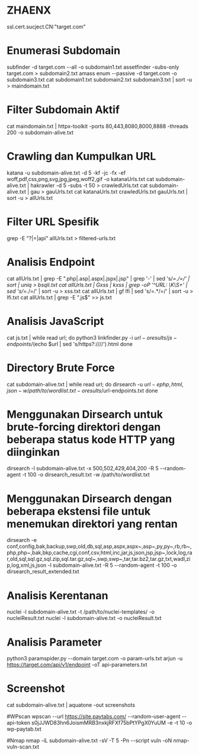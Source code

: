 <h1>ZHAENX</h1>
ssl.cert.sucject.CN:"target.com"

# Enumerasi Subdomain
subfinder -d target.com --all -o subdomain1.txt
assetfinder -subs-only target.com > subdomain2.txt
amass enum --passive -d target.com -o subdomain3.txt
cat subdomain1.txt subdomain2.txt subdomain3.txt | sort -u > maindomain.txt

# Filter Subdomain Aktif
cat maindomain.txt | httpx-toolkit -ports 80,443,8080,8000,8888 -threads 200 -o subdomain-alive.txt

# Crawling dan Kumpulkan URL
katana -u subdomain-alive.txt -d 5 -kf -jc -fx -ef woff,pdf,css,png,svg,jpg,jpeg,woff2,gif -o katanaUrls.txt
cat subdomain-alive.txt | hakrawler -d 5 -subs -t 50 > crawledUrls.txt
cat subdomain-alive.txt | gau > gauUrls.txt
cat katanaUrls.txt crawledUrls.txt gauUrls.txt | sort -u > allUrls.txt

# Filter URL Spesifik
grep -E "\?|\=|api" allUrls.txt > filtered-urls.txt

# Analisis Endpoint
cat allUrls.txt | grep -E ".php|.asp|.aspx|.jspx|.jsp" | grep '-' | sed 's/=.*/=/' | sort | uniq > bsqli.txt
cat allUrls.txt | Gxss | kxss | grep -oP '^URL: \K\S+' | sed 's/=.*/=/' | sort -u > xss.txt
cat allUrls.txt | gf lfi | sed 's/=.*/=/' | sort -u > lfi.txt
cat allUrls.txt | grep -E "\.js$" >> js.txt

# Analisis JavaScript
cat js.txt | while read url; do python3 linkfinder.py -i $url -o results/js-endpoints/$(echo $url | sed 's/https\?:\/\///').html done

# Directory Brute Force
cat subdomain-alive.txt | while read url; do dirsearch -u $url -e php,html,json -w /path/to/wordlist.txt -o results/$url-endpoints.txt done

# Menggunakan Dirsearch untuk brute-forcing direktori dengan beberapa status kode HTTP yang diinginkan
dirsearch -l subdomain-alive.txt -x 500,502,429,404,200 -R 5 --random-agent -t 100 -o dirsearch_result.txt -w /path/to/wordlist.txt

# Menggunakan Dirsearch dengan beberapa ekstensi file untuk menemukan direktori yang rentan
dirsearch -e conf,config,bak,backup,swp,old,db,sql,asp,aspx,aspx~,asp~,py,py~,rb,rb~,php,php~,bak,bkp,cache,cgi,conf,csv,html,inc,jar,js,json,jsp,jsp~,lock,log,rar,old,sql,sql.gz,sql.zip,sql.tar.gz,sql~,swp,swp~,tar,tar.bz2,tar.gz,txt,wadl,zip,log,xml,js,json -l subdomain-alive.txt -R 5 --random-agent -t 100 -o dirsearch_result_extended.txt

# Analisis Kerentanan
nuclei -l subdomain-alive.txt -t /path/to/nuclei-templates/ -o nucleiResult.txt
nuclei -l subdomain-alive.txt -o nucleiResult.txt


# Analisis Parameter
python3 paramspider.py --domain target.com -o param-urls.txt
arjun -u https://target.com/api/v1/endpoint -oT api-parameters.txt

# Screenshot
cat subdomain-alive.txt | aquatone -out screenshots

#WPscan
wpscan --url https://site.paytabs.com/ --random-user-agent --api-token s0jJJWD83hn6JoismMRB3nxkjRFXf75bPtYPgX0YuUM -e -t 10 -o wp-paytab.txt


#Nmap
nmap -iL subdomain-alive.txt -sV -T 5 -Pn --script vuln -oN nmap-vuln-scan.txt
